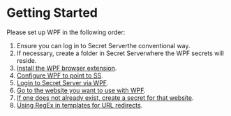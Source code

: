 [title]: # (Getting Started)
[tags]: # (WPF)
[priority]: # (2)
# Getting Started

Please set up WPF in the following order:

1. Ensure you can log in to Secret Serverthe conventional way.
1. If necessary, create a folder in Secret Serverwhere the WPF secrets will reside.
1. [Install the WPF browser extension](install.md).
1. [Configure WPF to point to SS](connect.md).
1. [Login to Secret Server via WPF](login-ss.md).
1. [Go to the website you want to use with WPF](../using-wpf/index.md).
1. [If one does not already exist, create a secret for that website](../creating-a-secret-for-a-website/index.md).
1. [Using RegEx in templates for URL redirects](../creating-a-secret-for-a-website/regex.md).
